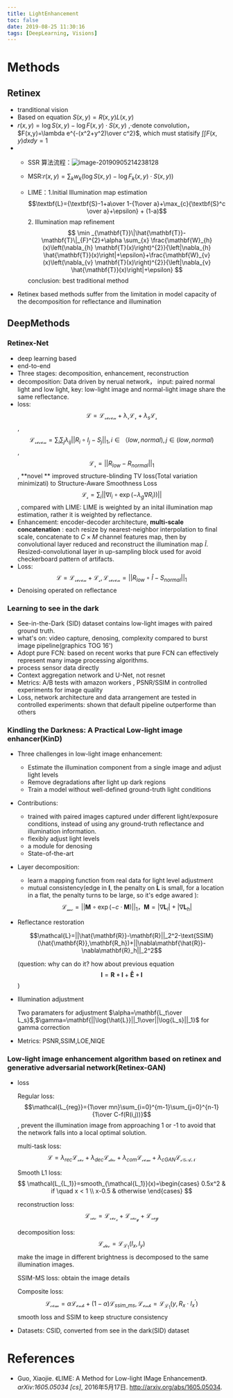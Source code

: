 ```yaml
---
title: LightEnhancement
toc: false
date: 2019-08-25 11:30:16
tags: [DeepLearning, Visions]
---
```

# Methods

## Retinex

- tranditional vision
- Based on equation $S(x, y)=R(x,y)L(x,y)$
- $r(x,y)=\log S(x,y)-\log F(x,y)\cdot S(x,y)$ ,$\cdot$denote convolution，$F(x,y)=\lambda e^{-(x^2+y^2)\over c^2}$, which must statisify $\int \int F(x,y)dxdy=1$
- - SSR 算法流程：![image-20190905214238128](./ssr.png)
  
  - MSR:$r(x,y)=\sum_{k}w_k(\log S(x,y)-\log F_k(x,y)\cdot S(x,y))$ 
  
  - LIME：1.Initial Illumination map estimation $$\textbf{L}={\textbf{S}-1+a\over 1-{1\over a}+\max_{c}{\textbf{S}^c \over a}+\epsilon} + (1-a)$$  2. Illumination map refinement  $$ \min _{\mathbf{T}}\|\hat{\mathbf{T}}-\mathbf{T}\|_{F}^{2}+\alpha \sum_{x} \frac{\mathbf{W}_{h}(x)\left(\nabla_{h} \mathbf{T}(x)\right)^{2}}{\left|\nabla_{h} \hat{\mathbf{T}}(x)\right|+\epsilon}+\frac{\mathbf{W}_{v}(x)\left(\nabla_{v} \mathbf{T}(x)\right)^{2}}{\left|\nabla_{v} \hat{\mathbf{T}}(x)\right|+\epsilon} $$ conclusion: best traditional method
- Retinex based methods suffer from the limitation in model capacity of the decomposition for reflectance and illumination

## DeepMethods

### Retinex-Net

- deep learning based
- end-to-end
- Three stages: decomposition, enhancement, reconstruction
- decomposition: Data driven by nerual network， input: paired normal light and low light, key: low-light image and normal-light image share the same reflectance. 
- loss: $$\mathcal{L}=\mathcal{L_{recon}}+\mathcal{\lambda_{r}L_r}+\lambda_{s}\mathcal{L_s}$$, $$\mathcal{L_{recon}}=\sum_i\sum_j\lambda_{ij}\vert\vert R_i \circ I_j-S_j\vert\vert_1, i \in （low,normal), j \in (low,normal)$$, $$\mathcal{L_r}=||R_{low}-R_{normal}||_1$$ , **novel ** improved structure-blinding TV loss(Total variation minimizati) to Structure-Aware Smoothness Loss $$\mathcal{L_s}=\sum_i||\nabla I_i \circ \exp (-\lambda_g \nabla R_i))||$$ , compared with LIME: LIME is weighted by an inital illumination map estimation, rather it is weighted by reflectance.
- Enhancement: encoder-decoder architecture, **multi-scale concatenation** : each resize by nearest-neighbor interpolation to final scale, concatenate to $C \times M$ channel features map, then by convolutional layer reduced and reconstruct the illumination map $\tilde{I}$. Resized-convolutional layer in up-sampling block used for avoid checkerboard pattern of artifacts.
- Loss: $$\mathcal{L}=\mathcal{L_{recon}}+\mathcal{L_s}, \mathcal{L_{recon}}=||R_{low}\circ \hat{I}-S_{normal}||_1$$ 
- Denoising operated on reflectance

### Learning to see in the dark

- See-in-the-Dark (SID) dataset contains low-light images with paired ground truth.
- what's on: video capture, denosing, complexity compared to burst image pipeline(graphics TOG 16')
- Adopt pure FCN: based on recent works that pure FCN can effectively represent many image processing algorithms.
- process sensor data directly
- Context aggregation network and U-Net, not resnet
- Metrics: A/B tests with amazon workers , PSNR/SSIM in controlled experiments for image quality
- Loss, network architecture and data arrangement are tested in controlled experiments: shown that default pipeline outperforme than others

### Kindling the Darkness: A Practical Low-light image enhancer(KinD)

- Three challenges in low-light image enhancement:

  - Estimate the illumination component from a single image and adjust light levels
  - Remove degradations after light up dark regions
  - Train a model without well-defined ground-truth light conditions

- Contributions: 

  - trained with paired images captured under different light/exposure conditions, instead of using any ground-truth reflectance and illumination information.
  - flexibly adjust light levels
  - a module for denosing
  - State-of-the-art

- Layer decomposition: 

  - learn a mapping function from real data for light level adjustment
  - mutual consistency(edge in $\mathbf{I}$, the penalty on $\mathbf{L}$ is small, for a location in a flat, the penalty turns to be large, so it's edge awared ): $$\mathcal{L_{mc}}=||\mathbf{M}\circ \exp(-c \cdot \mathbf{M})||_1，\mathbf{M}=|\nabla\mathbf{L}_l|+|\nabla \mathbf{L}_h|$$

- Reflectance restoration

  $$\mathcal{L}=||\hat{\mathbf{R}}-\mathbf{R}||_2^2-\text{SSIM}(\hat{\mathbf{R}},\mathbf{R_h})+||\nabla\mathbf{\hat{R}}-\nabla\mathbf{R}_h||_2^2$$

  (question: why can do it? how about previous equation $$\mathbf{I}=\mathbf{R\circ I}+\mathbf{\hat{E}\circ I}$$)

- Illumination adjustment

  Two paramaters for adjustment $\alpha=\mathbf{L_t\over L_s}$,$\gamma=\mathbf{||\log{\hat{L}}||_1\over||\log{L_s}||_1}$ for gamma correction

- Metrics: PSNR,SSIM,LOE,NIQE

### Low-light image enhancement algorithm based on retinex and generative adversarial network(Retinex-GAN)

- loss

  Regular loss: $$\mathcal{L_{reg}}={1\over mn}\sum_{i=0}^{m-1}\sum_{j=0}^{n-1}{1\over C-f(R(i,j))}$$, prevent the illumination image from approaching 1 or -1 to avoid that the network falls into a local optimal solution.

  multi-task loss: $$\mathcal{L}=\lambda_{rec}\mathcal{L_{rec}}+\lambda_{dec}\mathcal{L_{dec}}+\lambda_{com}\mathcal{L_{com}}+\lambda_{cGAN}\mathcal{L_{cGAN}}$$ 

  Smooth L1 loss: $$ \mathcal{L_{L_1}}=smooth_{\mathcal{L_1}}(x)=\begin{cases} 0.5x^2 & if \quad x < 1 \\ x-0.5 & otherwise \end{cases} $$
  
  reconstruction loss: $$\mathcal{L_{rec}}=\mathcal{L_{rec_x}}+\mathcal{L_{rec_y}}+\mathcal{L_{reg}}$$
  
  decomposition loss: $$\mathcal{L_{dec}}=\mathcal{L_{L_1}}(I_x,I_y)$$ make the image in different brightness is decomposed to the same illumination images.
  
  SSIM-MS loss: obtain the image details
  
  Composite loss: $$\mathcal{L_{com}}=\alpha \mathcal{L_{enh}}+(1-\alpha)\mathcal{L}_{ssim\_ms},\mathcal{L_{enh}}=\mathcal{L_{L_{1}}}(y,R_x\cdot I_x^{'})$$  smooth loss and SSIM to keep structure consistency
  
- Datasets: CSID, converted from see in the dark(SID) dataset

# References

- Guo, Xiaojie. 《LIME: A Method for Low-light IMage Enhancement》. *arXiv:1605.05034 [cs]*, 2016年5月17日. http://arxiv.org/abs/1605.05034.
